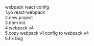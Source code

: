 webpack react config  <br/>
1.yo react-webpack  <br/>
2.new project  <br/>
3.npm init  <br/>
4.webpack v4  <br/>
5.copy webpack v1 config to webpack v4  <br/>
6.fix bug  <br/>
